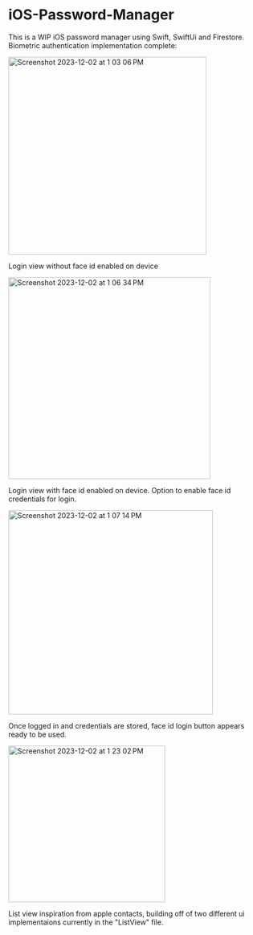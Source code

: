 # iOS-Password-Manager

This is a WIP iOS password manager using Swift, SwiftUi and Firestore. Biometric authentication implementation complete:

<img width="394" alt="Screenshot 2023-12-02 at 1 03 06 PM" src="https://github.com/alecmorrison/iOS-Password-Manager/assets/108090479/e72e4221-4e0f-4693-9ce1-050b6487ee8e">

Login view without face id enabled on device


<img width="402" alt="Screenshot 2023-12-02 at 1 06 34 PM" src="https://github.com/alecmorrison/iOS-Password-Manager/assets/108090479/336dd2ca-baac-4a22-97c4-ed89323f7c97">

Login view with face id enabled on device. Option to enable face id credentials for login.


<img width="407" alt="Screenshot 2023-12-02 at 1 07 14 PM" src="https://github.com/alecmorrison/iOS-Password-Manager/assets/108090479/a158b03e-9714-439b-b652-c8a1b2796a04">

Once logged in and credentials are stored, face id login button appears ready to be used.


<img width="312" alt="Screenshot 2023-12-02 at 1 23 02 PM" src="https://github.com/alecmorrison/iOS-Password-Manager/assets/108090479/ba6e9b42-f590-420a-ac6d-9a1c7fc14012">

List view inspiration from apple contacts, building off of two different ui implementaions currently in the "ListView" file. 
